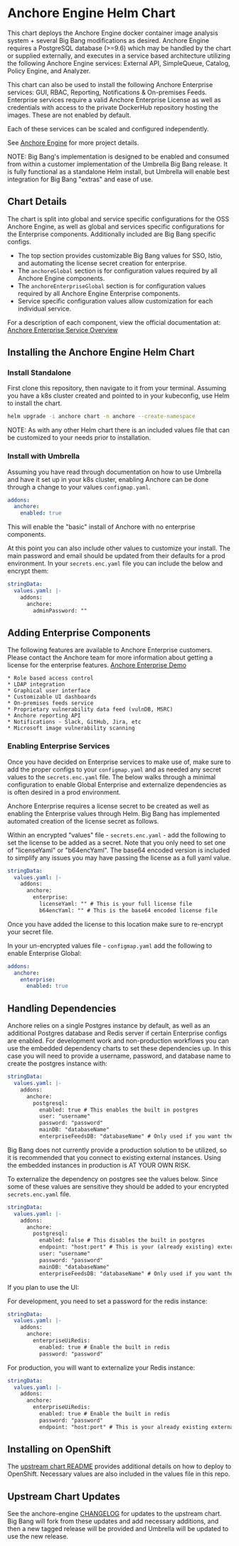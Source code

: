 # Anchore Engine Helm Chart

This chart deploys the Anchore Engine docker container image analysis system + several Big Bang modifications as desired. Anchore Engine requires a PostgreSQL database (>=9.6) which may be handled by the chart or supplied externally, and executes in a service based architecture utilizing the following Anchore Engine services: External API, SimpleQueue, Catalog, Policy Engine, and Analyzer.

This chart can also be used to install the following Anchore Enterprise services: GUI, RBAC, Reporting, Notifications & On-premises Feeds. Enterprise services require a valid Anchore Enterprise License as well as credentials with access to the private DockerHub repository hosting the images. These are not enabled by default.

Each of these services can be scaled and configured independently.

See [Anchore Engine](https://github.com/anchore/anchore-engine) for more project details.

NOTE: Big Bang's implementation is designed to be enabled and consumed from within a customer implementation of the Umbrella Big Bang release. It is fully functional as a standalone Helm install, but Umbrella will enable best integration for Big Bang "extras" and ease of use. 

## Chart Details

The chart is split into global and service specific configurations for the OSS Anchore Engine, as well as global and services specific configurations for the Enterprise components. Additionally included are Big Bang specific configs.

  * The top section provides customizable Big Bang values for SSO, Istio, and automating the license secret creation for enterprise.
  * The `anchoreGlobal` section is for configuration values required by all Anchore Engine components.
  * The `anchoreEnterpriseGlobal` section is for configuration values required by all Anchore Engine Enterprise components.
  * Service specific configuration values allow customization for each individual service.

For a description of each component, view the official documentation at: [Anchore Enterprise Service Overview](https://docs.anchore.com/current/docs/overview/architecture/)

## Installing the Anchore Engine Helm Chart

### Install Standalone

First clone this repository, then navigate to it from your terminal. Assuming you have a k8s cluster created and pointed to in your kubeconfig, use Helm to install the chart.

```bash
helm upgrade -i anchore chart -n anchore --create-namespace
```

NOTE: As with any other Helm chart there is an included values file that can be customized to your needs prior to installation.

### Install with Umbrella

Assuming you have read through documentation on how to use Umbrella and have it set up in your k8s cluster, enabling Anchore can be done through a change to your values `configmap.yaml`.

```yaml
addons:
  anchore:
    enabled: true
```

This will enable the "basic" install of Anchore with no enterprise components.

At this point you can also include other values to customize your install. The main password and email should be updated from their defaults for a prod environment. In your `secrets.enc.yaml` file you can include the below and encrypt them:

```yaml
stringData:
  values.yaml: |-
    addons:
      anchore:
        adminPassword: ""
```

## Adding Enterprise Components

 The following features are available to Anchore Enterprise customers. Please contact the Anchore team for more information about getting a license for the enterprise features. [Anchore Enterprise Demo](https://anchore.com/demo/)

    * Role based access control
    * LDAP integration
    * Graphical user interface
    * Customizable UI dashboards
    * On-premises feeds service
    * Proprietary vulnerability data feed (vulnDB, MSRC)
    * Anchore reporting API
    * Notifications - Slack, GitHub, Jira, etc
    * Microsoft image vulnerability scanning

### Enabling Enterprise Services

Once you have decided on Enterprise services to make use of, make sure to add the proper configs to your `configmap.yaml` and as needed any secret values to the `secrets.enc.yaml` file. The below walks through a minimal configuration to enable Global Enterprise and externalize dependencies as is often desired in a prod environment.

Anchore Enterprise requires a license secret to be created as well as enabling the Enterprise values through Helm. Big Bang has implemented automated creation of the license secret as follows.

Within an encrypted "values" file - `secrets.enc.yaml` - add the following to set the license to be added as a secret. Note that you only need to set one of "licenseYaml" or "b64encYaml". The base64 encoded version is included to simplify any issues you may have passing the license as a full yaml value.

```yaml
stringData:
  values.yaml: |-
    addons:
      anchore:
        enterprise:
          licenseYaml: "" # This is your full license file
          b64encYaml: "" # This is the base64 encoded license file
```

Once you have added the license to this location make sure to re-encrypt your secret file.

In your un-encrypted values file - `configmap.yaml` add the following to enable Enterprise Global:

```yaml
addons:
  anchore:
    enterprise:
      enabled: true
```

## Handling Dependencies

Anchore relies on a single Postgres instance by default, as well as an additional Postgres database and Redis server if certain Enterprise configs are enabled. For development work and non-production workflows you can use the embedded dependency charts to set these dependencies up. In this case you will need to provide a username, password, and database name to create the postgres instance with:

```yaml
stringData:
  values.yaml: |-
    addons:
      anchore:
        postgresql:
          enabled: true # This enables the built in postgres
          user: "username"
          password: "password" 
          mainDB: "databaseName"
          enterpriseFeedsDB: "databaseName" # Only used if you want the enterprise feeds database
```

Big Bang does not currently provide a production solution to be utilized, so it is recommended that you connect to existing external instances. Using the embedded instances in production is AT YOUR OWN RISK.

To externalize the dependency on postgres see the values below. Since some of these values are sensitive they should be added to your encrypted `secrets.enc.yaml` file.

```yaml
stringData:
  values.yaml: |-
    addons:
      anchore:
        postgresql:
          enabled: false # This disables the built in postgres
          endpoint: "host:port" # This is your (already existing) external postgres instance
          user: "username"
          password: "password"
          mainDB: "databaseName"
          enterpriseFeedsDB: "databaseName" # Only used if you want the enterprise feeds database
```

If you plan to use the UI:

For development, you need to set a password for the redis instance:

```yaml
stringData:
  values.yaml: |-
    addons:
      anchore:
        enterpriseUiRedis:
          enabled: true # Enable the built in redis
          password: "password"
```

For production, you will want to externalize your Redis instance:

```yaml
stringData:
  values.yaml: |-
    addons:
      anchore:
        enterpriseUiRedis:
          enabled: true # Enable the built in redis
          password: "password"
          endpoint: "host:port" # This is your already existing external redis instance
```

## Installing on OpenShift

The [upstream chart README](https://github.com/anchore/anchore-charts/tree/master/stable/anchore-engine#installing-on-openshift) provides additional details on how to deploy to OpenShift. Necessary values are also included in the values file in this repo.

## Upstream Chart Updates

See the anchore-engine [CHANGELOG](https://github.com/anchore/anchore-engine/blob/master/CHANGELOG.md) for updates to the upstream chart. Big Bang will fork from these updates and add necessary additions, and then a new tagged release will be provided and Umbrella will be updated to use the new release.

